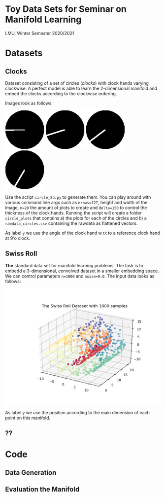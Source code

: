 # Toy Data Sets for Seminar on Manifold Learning

LMU, Winter Semester 2020/2021

# Datasets

## Clocks

Dataset consisting of a set of circles (_clocks_) with clock hands varying clockwise. A perfect model is able to learn the 2-dimensional manifold and embed the clocks according to the clockwise ordering.

Images look as follows:

![circle 0](circle_clockh_0.png)
![circle 1](circle_clockh_1.png)
![circle 2](circle_clockh_2.png)
![circle 3](circle_clockh_3.png)

Use the script `circle_2d.py` to generate them. You can play around with various command line args such as `nrows=127`, height and width of the image, `n=20` the amount of plots to create and `delta=150` to control the thickness of the clock hands. Running the script will create a folder `circle_plots` that contains a) the plots for each of the circles and b) a `rawdata_circles.csv` containing the rawdata as flattened vectors.

As label `y` we use the angle of the clock hand w.r.t to a reference clock hand at 9'o clock.

## Swiss Roll

**The** standard data set for manifold learning problems. The task is to embedd a 3-dimensional, convolved dataset in a smaller embedding space. We can control parameters `n=1000` and `noise=0.0`. The input data looks as follows:

!['swiss roll'](swiss_roll.png)

As label `y` we use the position according to the main dimension of each point on this manifold.

## ??

# Code

## Data Generation

## Evaluation the Manifold
